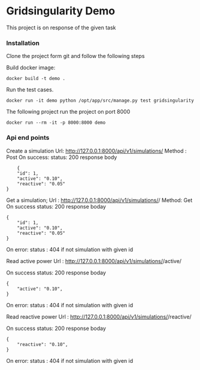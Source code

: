 # Gridsingularity Demo
This project is on response of the given task

### Installation
Clone the project form git and follow the following steps

Build docker image:

```
docker build -t demo .
```
Run the test cases.

```
docker run -it demo python /opt/app/src/manage.py test gridsingularity
```
The following project run the project on port 8000

```
docker run --rm -it -p 8000:8000 demo
```

### Api end points

Create a simulation 
Url: http://127.0.0.1:8000/api/v1/simulations/
Method : Post
On success:
    status: 200
    response body 
```
    {
    "id": 1,
    "active": "0.10",
    "reactive": "0.05"
}
```
Get a simulation;
Url : http://127.0.0.1:8000/api/v1/simulations/<simulation id>/
Method: Get
On success
status: 200
response boday
```
{
    "id": 1,
    "active": "0.10",
    "reactive": "0.05"
}
```
On error:
 status : 404 if not simulation with given id
 
 Read active power 
 Url : http://127.0.0.1:8000/api/v1/simulations/<simulation id>/active/
 
 On success
status: 200
response boday
```
{
    "active": "0.10",
}
```
On error:
 status : 404 if not simulation with given id
 
Read reactive power 
 Url : http://127.0.0.1:8000/api/v1/simulations/<simulation id>/reactive/
 
On success
status: 200
response boday
```
{
    "reactive": "0.10",
}
```
On error:
 status : 404 if not simulation with given id
 


